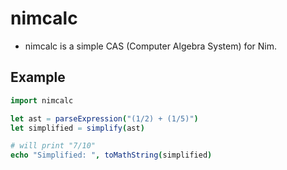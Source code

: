 # nimcalc

- nimcalc is a simple CAS (Computer Algebra System) for Nim.

## Example

```nim
import nimcalc

let ast = parseExpression("(1/2) + (1/5)")
let simplified = simplify(ast)

# will print "7/10"
echo "Simplified: ", toMathString(simplified)
```